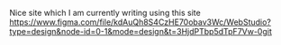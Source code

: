 Nice site which I am currently writing using this site https://www.figma.com/file/kdAuQh8S4CzHE70obav3Wc/WebStudio?type=design&node-id=0-1&mode=design&t=3HjdPTbp5dTpF7Vw-0git